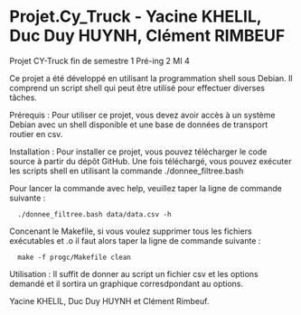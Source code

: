 # Projet.Cy_Truck - Yacine KHELIL, Duc Duy HUYNH, Clément RIMBEUF
Projet CY-Truck fin de semestre 1 Pré-ing 2 MI 4

Ce projet a été développé en utilisant la programmation shell sous Debian. Il comprend un script shell qui peut être utilisé pour effectuer diverses tâches.

Prérequis : 
    Pour utiliser ce projet, vous devez avoir accès à un système Debian avec un shell disponible et une base de données de transport routier en csv.

Installation :
Pour installer ce projet, vous pouvez télécharger le code source à partir du dépôt GitHub. Une fois téléchargé, vous pouvez exécuter les scripts shell en utilisant la commande ./donnee_filtree.bash 

Pour lancer la commande avec help, veuillez taper la ligne de commande suivante :

      ./donnee_filtree.bash data/data.csv -h


Concenant le Makefile, si vous voulez supprimer tous les fichiers exécutables et .o il faut alors taper la ligne de commande suivante : 
      
      make -f progc/Makefile clean


Utilisation :
Il suffit de donner au script un fichier csv et les options demandé et il sortira un graphique corresdpondant au options.

Yacine KHELIL, Duc Duy HUYNH et Clément Rimbeuf.
